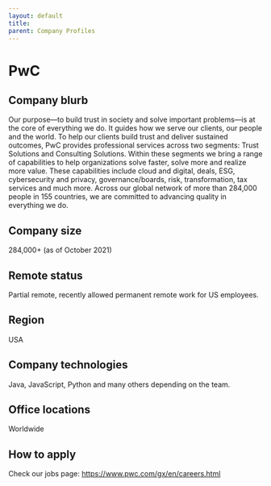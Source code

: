 ```yaml
---
layout: default
title: 
parent: Company Profiles
---
```



# PwC

## Company blurb

Our purpose—to build trust in society and solve important problems—is at the core of everything we do. It guides how we serve our clients, our people and the world. To help our clients build trust and deliver sustained outcomes, PwC provides professional services across two segments: Trust Solutions and Consulting Solutions. Within these segments we bring a range of capabilities to help organizations solve faster, solve more and realize more value. These capabilities include cloud and digital, deals, ESG, cybersecurity and privacy, governance/boards, risk, transformation, tax services and much more. Across our global network of more than 284,000 people in 155 countries, we are committed to advancing quality in everything we do.

## Company size

284,000+ (as of October 2021)

## Remote status

Partial remote, recently allowed permanent remote work for US employees.

## Region

USA

## Company technologies

Java, JavaScript, Python and many others depending on the team.

## Office locations

Worldwide

## How to apply

Check our jobs page: https://www.pwc.com/gx/en/careers.html
